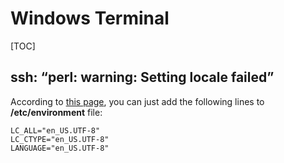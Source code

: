 # Windows Terminal

[TOC]

## ssh: “perl: warning: Setting locale failed”

According to [this page](https://7dc.org/index.php/2018/12/04/centos-7-fix-for-perl-warning-please-check-that-your-locale-settings-are-supported-and-installed-on-your-system/), you can just add the following lines to **/etc/environment** file:

```
LC_ALL="en_US.UTF-8"
LC_CTYPE="en_US.UTF-8"
LANGUAGE="en_US.UTF-8"
```

